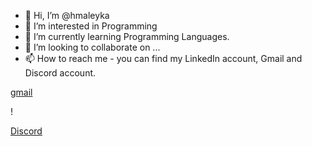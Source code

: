 - 👋 Hi, I’m @hmaleyka
- 👀 I’m interested in Programming
- 🌱 I’m currently learning Programming Languages.
- 💞️ I’m looking to collaborate on ...
- 📫 How to reach me - you can find my LinkedIn account, Gmail and Discord account.

[gmail](maleyka.heybatova22@gmail.com)

! [<i class="bi bi-linkedin"></i>](http://linkedin.com/in/maleyka-heybatova-6a003b234)

[Discord](https://discord.com/channels/@me)
<!---
hmaleyka/hmaleyka is a ✨ special ✨ repository because its `README.md` (this file) appears on your GitHub profile.
You can click the Preview link to take a look at your changes.
--->
